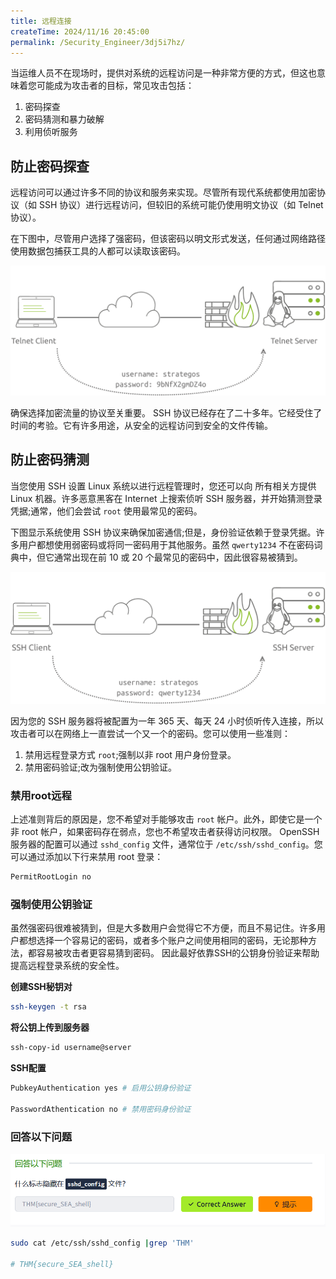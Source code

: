 ```yaml
---
title: 远程连接
createTime: 2024/11/16 20:45:00
permalink: /Security_Engineer/3dj5i7hz/
---
```

当运维人员不在现场时，提供对系统的远程访问是一种非常方便的方式，但这也意味着您可能成为攻击者的目标，常见攻击包括：
1. 密码探查
2. 密码猜测和暴力破解
3. 利用侦听服务
## 防止密码探查

远程访问可以通过许多不同的协议和服务来实现。尽管所有现代系统都使用加密协议（如 SSH 协议）进行远程访问，但较旧的系统可能仍使用明文协议（如 Telnet 协议）。

在下图中，尽管用户选择了强密码，但该密码以明文形式发送，任何通过网络路径使用数据包捕获工具的人都可以读取该密码。

![](assets/3.remote_access/file-20241022094842.png)

确保选择加密流量的协议至关重要。 SSH 协议已经存在了二十多年。它经受住了时间的考验。它有许多用途，从安全的远程访问到安全的文件传输。

## 防止密码猜测

当您使用 SSH 设置 Linux 系统以进行远程管理时，您还可以向 所有相关方提供 Linux 机器。许多恶意黑客在 Internet 上搜索侦听 SSH 服务器，并开始猜测登录凭据;通常，他们会尝试 `root` 使用最常见的密码。

下图显示系统使用 SSH 协议来确保加密通信;但是，身份验证依赖于登录凭据。许多用户都想使用弱密码或将同一密码用于其他服务。虽然 `qwerty1234` 不在密码词典中，但它通常出现在前 10 或 20 个最常见的密码中，因此很容易被猜到。

![](assets/3.remote_access/file-20241022094829.png)

因为您的 SSH 服务器将被配置为一年 365 天、每天 24 小时侦听传入连接，所以攻击者可以在网络上一直尝试一个又一个的密码。您可以使用一些准则：

1. 禁用远程登录方式 `root`;强制以非 root 用户身份登录。
2. 禁用密码验证;改为强制使用公钥验证。

### 禁用root远程
上述准则背后的原因是，您不希望对手能够攻击 `root` 帐户。此外，即使它是一个非 root 帐户，如果密码存在弱点，您也不希望攻击者获得访问权限。
OpenSSH 服务器的配置可以通过 `sshd_config` 文件，通常位于 `/etc/ssh/sshd_config`。您可以通过添加以下行来禁用 root 登录：
```bash [sshd_config]
PermitRootLogin no
```

### 强制使用公钥验证

虽然强密码很难被猜到，但是大多数用户会觉得它不方便，而且不易记住。许多用户都想选择一个容易记的密码，或者多个账户之间使用相同的密码，无论那种方法，都容易被攻击者更容易猜到密码。
因此最好依靠SSH的公钥身份验证来帮助提高远程登录系统的安全性。

 **创建SSH秘钥对**

```bash
ssh-keygen -t rsa
```

**将公钥上传到服务器**

```bash
ssh-copy-id username@server
```


**SSH配置**

```bash [sshd_config]
PubkeyAuthentication yes # 启用公钥身份验证

PasswordAthentication no # 禁用密码身份验证
```

### 回答以下问题

![](assets/3.remote_access/file-20241022094816.png)

```bash
sudo cat /etc/ssh/sshd_config |grep 'THM'

# THM{secure_SEA_shell}
```